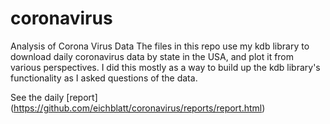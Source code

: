 # coronavirus
Analysis of Corona Virus Data
The files in this repo use my kdb library to download daily coronavirus data by state in the USA, and plot it from various perspectives.
I did this mostly as a way to build up the kdb library's functionality as I asked questions of the data.

See the daily [report] (https://github.com/eichblatt/coronavirus/reports/report.html)
